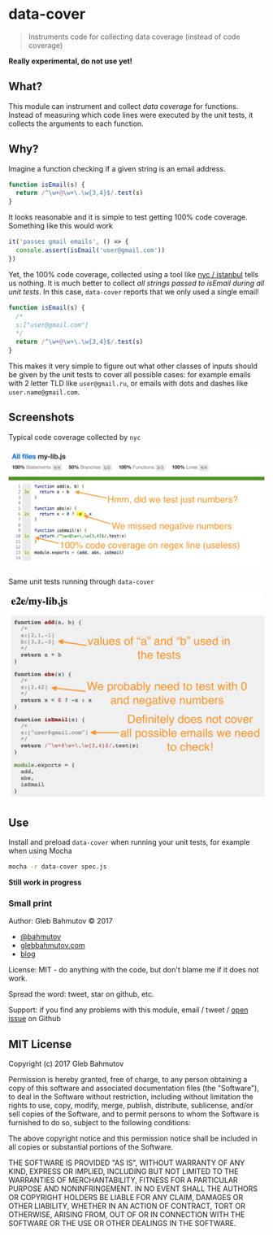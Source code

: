 # data-cover

> Instruments code for collecting data coverage (instead of code coverage)

**Really experimental, do not use yet!**

## What?

This module can instrument and collect *data coverage* for functions. Instead of measuring
which code lines were executed by the unit tests, it collects the arguments to each function.

## Why?

Imagine a function checking if a given string is an email address.

```js
function isEmail(s) {
  return /^\w+@\w+\.\w{3,4}$/.test(s)
}
```

It looks reasonable and it is simple to test getting 100% code coverage. Something like this
would work

```js
it('passes gmail emails', () => {
  console.assert(isEmail('user@gmail.com'))
})
```

Yet, the 100% code coverage, collected using a tool like 
[nyc / istanbul](https://github.com/istanbuljs/nyc#readme) tells us nothing. It is much better
to collect *all strings passed to isEmail during all unit tests*. In this case, `data-cover`
reports that we only used a single email!

```js
function isEmail(s) {
  /*
  s:["user@gmail.com"]
  */
  return /^\w+@\w+\.\w{3,4}$/.test(s)
}
```

This makes it very simple to figure out what other classes of inputs should be given by the
unit tests to cover all possible cases: for example emails with 2 letter TLD like `user@gmail.ru`,
or emails with dots and dashes like `user.name@gmail.com`.

## Screenshots

Typical code coverage collected by `nyc`

![Code coverage](images/code-coverage.png)

Same unit tests running through `data-cover`

![Data coverage](images/data-coverage.png)

## Use

Install and preload `data-cover` when running your unit tests, for example when using Mocha

```sh
mocha -r data-cover spec.js
```

**Still work in progress**

### Small print

Author: Gleb Bahmutov &copy; 2017

* [@bahmutov](https://twitter.com/bahmutov)
* [glebbahmutov.com](https://glebbahmutov.com)
* [blog](https://glebbahmutov.com/blog)

License: MIT - do anything with the code, but don't blame me if it does not work.

Spread the word: tweet, star on github, etc.

Support: if you find any problems with this module, email / tweet /
[open issue](https://github.com/bahmutov/data-cover/issues) on Github

## MIT License

Copyright (c) 2017 Gleb Bahmutov

Permission is hereby granted, free of charge, to any person
obtaining a copy of this software and associated documentation
files (the "Software"), to deal in the Software without
restriction, including without limitation the rights to use,
copy, modify, merge, publish, distribute, sublicense, and/or sell
copies of the Software, and to permit persons to whom the
Software is furnished to do so, subject to the following
conditions:

The above copyright notice and this permission notice shall be
included in all copies or substantial portions of the Software.

THE SOFTWARE IS PROVIDED "AS IS", WITHOUT WARRANTY OF ANY KIND,
EXPRESS OR IMPLIED, INCLUDING BUT NOT LIMITED TO THE WARRANTIES
OF MERCHANTABILITY, FITNESS FOR A PARTICULAR PURPOSE AND
NONINFRINGEMENT. IN NO EVENT SHALL THE AUTHORS OR COPYRIGHT
HOLDERS BE LIABLE FOR ANY CLAIM, DAMAGES OR OTHER LIABILITY,
WHETHER IN AN ACTION OF CONTRACT, TORT OR OTHERWISE, ARISING
FROM, OUT OF OR IN CONNECTION WITH THE SOFTWARE OR THE USE OR
OTHER DEALINGS IN THE SOFTWARE.
